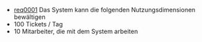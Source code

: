  * [req0001](https://github.com/PolitAktiv/politaktiv-requirements/tree/master/de/requirements/req0001.md) Das System kann die folgenden Nutzungsdimensionen bewältigen
  * 100 Tickets / Tag
  * 10 Mitarbeiter, die mit dem System arbeiten
